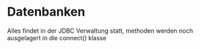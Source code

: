 # Datenbanken


Alles findet in der JDBC Verwaltung statt, methoden werden noch ausgelagert in die connect() klasse
